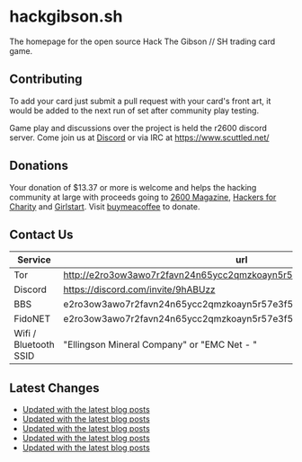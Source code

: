 # hackgibson.sh
The homepage for the open source Hack The Gibson // SH trading card game.


## Contributing

To add your card just submit a pull request with your card's front art, it would be added to the next run of set after community play testing.

Game play and discussions over the project is held the r2600 discord server. Come join us at [Discord](https://discord.com/invite/9hABUzz) or via IRC at https://www.scuttled.net/


## Donations

Your donation of $13.37 or more is welcome and helps the hacking community at large with proceeds going to [2600 Magazine](https://2600.com/), [Hackers for Charity](https://hackersforcharity.org) and [Girlstart](https://girlstart.org).  Visit [buymeacoffee](https://www.buymeacoffee.com/hackgibson.sh) to donate.


## Contact Us

Service | url
-|-
Tor | http://e2ro3ow3awo7r2favn24n65ycc2qmzkoayn5r57e3f56nvjwdcgg32ad.onion
Discord | https://discord.com/invite/9hABUzz
BBS | e2ro3ow3awo7r2favn24n65ycc2qmzkoayn5r57e3f56nvjwdcgg32ad.onion:23
FidoNET | e2ro3ow3awo7r2favn24n65ycc2qmzkoayn5r57e3f56nvjwdcgg32ad.onion:24554
Wifi / Bluetooth SSID | "Ellingson Mineral Company" or "EMC Net - <fidonet address>"

## Latest Changes
<!-- BLOG-POST-LIST:START -->
- [Updated with the latest blog posts](https://github.com/DFW2600/hackgibson.sh/commit/58f3fd6c13947093a68a18df9ebf6fd5a51252e6)
- [Updated with the latest blog posts](https://github.com/DFW2600/hackgibson.sh/commit/e13a28222039bef2afcc9b15fa7fa32442f591aa)
- [Updated with the latest blog posts](https://github.com/DFW2600/hackgibson.sh/commit/c19823089ee9820ade56882d9fc47ced6b321fc6)
- [Updated with the latest blog posts](https://github.com/DFW2600/hackgibson.sh/commit/4c7505c5125a75d9daa0e549a6bd57a41305a7ae)
- [Updated with the latest blog posts](https://github.com/DFW2600/hackgibson.sh/commit/d891b54bb86f2024e461e747d8775fe084ff0329)
<!-- BLOG-POST-LIST:END -->
